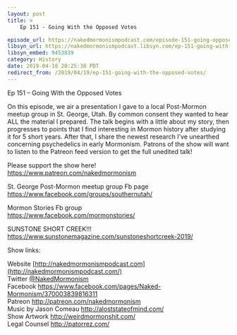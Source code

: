```yaml
---
layout: post
title: >
    Ep 151 - Going With the Opposed Votes

episode_url: https://nakedmormonismpodcast.com/episode-151-going-opposed-votes/
libsyn_url: https://nakedmormonismpodcast.libsyn.com/ep-151-going-with-the-opposed-votes
libsyn_embed: 9453839
category: History
date: 2019-04-18 20:25:38 PDT
redirect_from: /2019/04/19/ep-151-going-with-the-opposed-votes/
---
```


Ep 151 – Going With the Opposed Votes

On this episode, we air a presentation I gave to a local Post-Mormon
meetup group in St. George, Utah. By common consent they wanted to hear
ALL the material I prepared. The talk begins with a little about my
story, then progresses to points that I find interesting in Mormon
history after studying it for 5 short years. After that, I share the
newest research I’ve unearthed concerning psychedelics in early
Mormonism. Patrons of the show will want to listen to the Patreon feed
version to get the full unedited talk\!

Please support the show here\!  
<https://www.patreon.com/nakedmormonism>

St. George Post-Mormon meetup group Fb page  
<https://www.facebook.com/groups/southernutah/>

Mormon Stories Fb group  
<https://www.facebook.com/mormonstories/>

SUNSTONE SHORT CREEK\!\!\!  
<https://www.sunstonemagazine.com/sunstoneshortcreek-2019/>

Show links:

Website [http://nakedmormonismpodcast.com](http://nakedmormonismpodcast.com/)  
Twitter [@NakedMormonism](https://twitter.com/NakedMormonism)  
Facebook <https://www.facebook.com/pages/Naked-Mormonism/370003839816311>  
Patreon <http://patreon.com/nakedmormonism>  
Music by Jason Comeau <http://aloststateofmind.com/>  
Show Artwork <http://weirdmormonshit.com/>  
Legal Counsel <http://patorrez.com/>
